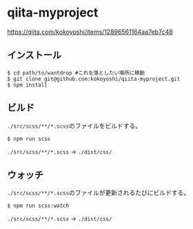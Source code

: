 # qiita-myproject
https://qiita.com/kokoyoshi/items/12896561164aa7eb7c48

## インストール

```shell
$ cd path/to/wantdrop #これを落としたい場所に移動
$ git clone git@github.com:kokoyoshi/qiita-myproject.git
$ npm install
```
## ビルド

`./src/scss/**/*.scss`のファイルをビルドする。

```shell
$ npm run scss
```

`./src/scss/**/*.scss` -> `./dist/css/`

## ウォッチ

`./src/scss/**/*.scss`のファイルが更新されるたびにビルドする。

```shell
$ npm run scss:watch
```

`./src/scss/**/*.scss` -> `./dist/css/`
